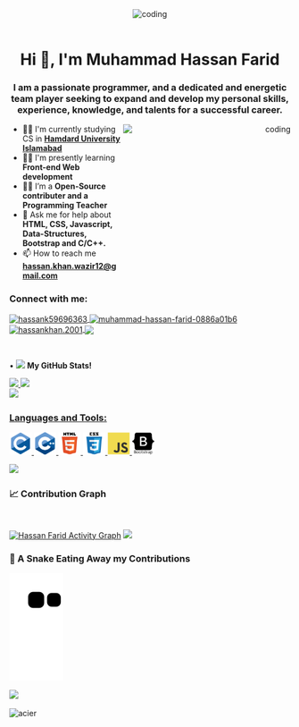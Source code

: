 <div align="center">
<img alt="coding" width="1000" height="450" src="https://r7q6w9z6.rocketcdn.me/career/wp-content/uploads/2020/03/full-stack-development.gif">
</div> 

<br>

<h1 align="center">Hi 👋, I'm Muhammad Hassan Farid </h1>
<h3 align="center">I am a passionate programmer, and a dedicated and energetic team player seeking to expand and develop my personal skills, experience, knowledge, and talents for a successful career.</h3>

<div align="right">
<img alt="coding" align="right" height="260" width="300"  src="https://cdn.dribbble.com/users/1162077/screenshots/3848914/programmer.gif">
</div>


- 👨‍🎓 I'm currently studying CS in **<a href="https://www.hamdard.edu.pk/">Hamdard University Islamabad**</a>
- 👨‍💻 I'm presently learning **Front-end Web development**
- 👨‍🏫 I’m a **Open-Source contributer and a Programming Teacher**
- 💬 Ask me for help about **HTML, CSS, Javascript, Data-Structures, Bootstrap and C/C++.**
- 📫 How to reach me **hassan.khan.wazir12@gmail.com**



<h3 align="left">Connect with me:</h3>
<p align="left"> 
<a href="https://twitter.com/hassank59696363" target="blank">
  <img align="center" src="https://raw.githubusercontent.com/rahuldkjain/github-profile-readme-generator/master/src/images/icons/Social/twitter.svg" alt="hassank59696363" height="30" width="40" />
</a>
<a href="https://linkedin.com/in/muhammad-hassan-farid-0886a01b6" target="blank">
  <img align="center" src="https://raw.githubusercontent.com/rahuldkjain/github-profile-readme-generator/master/src/images/icons/Social/linked-in-alt.svg" alt="muhammad-hassan-farid-0886a01b6" height="30" width="40" />
 </a>
<a href="https://instagram.com/hassankhan.2001" target="blank">
 <img align="center" src="https://raw.githubusercontent.com/rahuldkjain/github-profile-readme-generator/master/src/images/icons/Social/instagram.svg" alt="hassankhan.2001" height="30" width="40" />
 </a>
<a href="http://www.hassanfarid.com/" target="_blank"> 
  <img width="40" align="center" src="https://user-images.githubusercontent.com/87219816/170118695-dbda0e7b-11b1-4b06-a246-23abb6e08ea4.png" /> 
 </a>
</p>

<br>

<!--Github stats!-->  


   <p> • <img src="github-stats.gif" width="20">  <b>  My GitHub Stats! </b> </p> 

<div>

<a href="https://github.com/Muahammad-Hassan-Farid">
  <img height="150em " src="https://github-readme-stats.vercel.app/api?username=Muhammad-Hassan-Farid&show_icons=true&theme=dark&include_all_commits=true&count_private=true"/>
  <img height="150em" src="https://github-readme-stats.vercel.app/api/top-langs/?username=Muhammad-Hassan-Farid&layout=compact&langs_count=7&theme=dark"/>
</div>

<img src="https://readme-typing-svg.herokuapp.com?font=Open+Sans&color=FFFFFF&width=500&lines=These+are+my+GitHub+stats..">

  
  
<h3 align="left">Languages and Tools:</h3>
  
<p align="left"> 
<a href="https://www.cprogramming.com/" target="_blank" rel="noreferrer"> <img src="https://raw.githubusercontent.com/devicons/devicon/master/icons/c/c-original.svg" alt="c" width="40" height="40"/> 
</a> 
<a href="https://www.w3schools.com/cpp/" target="_blank" rel="noreferrer">
<img src="https://raw.githubusercontent.com/devicons/devicon/master/icons/cplusplus/cplusplus-original.svg" alt="cplusplus" width="40" height="40"/> 
</a>
<a href="https://www.w3.org/html/" target="_blank" rel="noreferrer">
<img src="https://raw.githubusercontent.com/devicons/devicon/master/icons/html5/html5-original-wordmark.svg" alt="html5" width="40" height="40"/> 
</a> 
<a href="https://www.w3schools.com/css/" target="_blank" rel="noreferrer"> 
<img src="https://raw.githubusercontent.com/devicons/devicon/master/icons/css3/css3-original-wordmark.svg" alt="css3" width="40" height="40"/> 
</a> 
<a href="https://developer.mozilla.org/en-US/docs/Web/JavaScript" target="_blank" rel="noreferrer"> 
<img src="https://raw.githubusercontent.com/devicons/devicon/master/icons/javascript/javascript-original.svg" alt="javascript" width="40" height="40"/> 
</a>
<a href="https://getbootstrap.com" target="_blank" rel="noreferrer"> 
<img src="https://raw.githubusercontent.com/devicons/devicon/master/icons/bootstrap/bootstrap-plain-wordmark.svg" alt="bootstrap" width="40" height="40"/>
</a>
</p>

<img src="https://readme-typing-svg.herokuapp.com?font=Open+Sans&color=F0E68C&width=500&lines=These+are+the+tools+that+I+am+working+with..">
  
 <!--Contribution Graph Section!-->
### 📈 Contribution Graph
 
 <br/>
  
<a href="https://github.com/Muhammad-Hassan-Farid"><img alt="Hassan Farid Activity Graph" src="https://activity-graph.herokuapp.com/graph?username=Muhammad-Hassan-Farid&bg_color=0D1117&color=5BCDEC&line=5BCDEC&point=FFFFFF&hide_border=true" /></a>
<img src="https://readme-typing-svg.herokuapp.com?font=Open+Sans&color0000FF&width=500&lines=This+is+my+contribution+graph..">
  
  
<!--Snake Animation!-->
### 🐍 A Snake Eating Away my Contributions
![snake gif](https://github.com/Muhammad-Hassan-Farid/Muhammad-Hassan-Farid/blob/output/github-contribution-grid-snake.svg)


<img src="https://readme-typing-svg.herokuapp.com?font=Open+Sans&color=27e650c4&width=500&lines=Thanks+For+Visiting+my+Profile..">
    

<!--Profile view counter API!-->
<p align="left">
  <img src="https://gpvc.arturio.dev/Muhammad-Hassan-Farid" alt="acier" />
</p>
